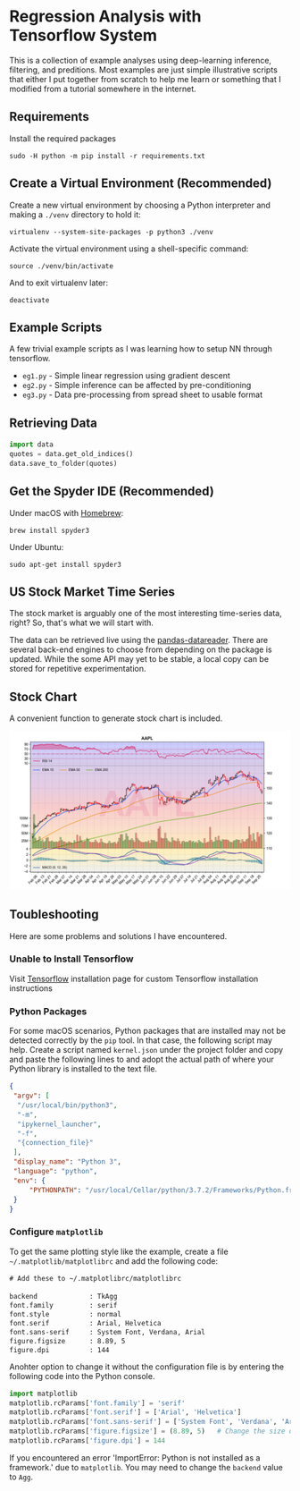 Regression Analysis with Tensorflow System
===

This is a collection of example analyses using deep-learning inference, filtering, and preditions. Most examples are just simple illustrative scripts that either I put together from scratch to help me learn or something that I modified from a tutorial somewhere in the internet.

## Requirements

Install the required packages
```shell
sudo -H python -m pip install -r requirements.txt
```

## Create a Virtual Environment (Recommended)

Create a new virtual environment by choosing a Python interpreter and making a `./venv` directory to hold it:
```shell
virtualenv --system-site-packages -p python3 ./venv
```
Activate the virtual environment using a shell-specific command:
```shell
source ./venv/bin/activate
```
And to exit virtualenv later:
```shell
deactivate
```

## Example Scripts

A few trivial example scripts as I was learning how to setup NN through tensorflow.

- `eg1.py` - Simple linear regression using gradient descent
- `eg2.py` - Simple inference can be affected by pre-conditioning
- `eg3.py` - Data pre-processing from spread sheet to usable format

## Retrieving Data

```python
import data
quotes = data.get_old_indices()
data.save_to_folder(quotes)
```

## Get the Spyder IDE (Recommended)

Under macOS with [Homebrew]:
```shell
brew install spyder3
```
Under Ubuntu:
```shell
sudo apt-get install spyder3
```

## US Stock Market Time Series

The stock market is arguably one of the most interesting time-series data, right? So, that's what we will start with.

The data can be retrieved live using the [pandas-datareader]. There are several back-end engines to choose from depending on the package is updated. While the some API may yet to be stable, a local copy can be stored for repetitive experimentation.

## Stock Chart

A convenient function to generate stock chart is included.

![chart](images/AAPL.png)

## Toubleshooting

Here are some problems and solutions I have encountered.

### Unable to Install Tensorflow

Visit [Tensorflow] installation page for custom Tensorflow installation instructions

### Python Packages

For some macOS scenarios, Python packages that are installed may not be detected correctly by the `pip` tool. In that case, the following script may help. Create a script named `kernel.json` under the project folder and copy and paste the following lines to and adopt the actual path of where your Python library is installed to the text file.
```json
{
 "argv": [
  "/usr/local/bin/python3",
  "-m",
  "ipykernel_launcher",
  "-f",
  "{connection_file}"
 ],
 "display_name": "Python 3",
 "language": "python",
 "env": {
     "PYTHONPATH": "/usr/local/Cellar/python/3.7.2/Frameworks/Python.framework/Versions/3.7/lib/python3.7/"
 }
}
```

### Configure `matplotlib`

To get the same plotting style like the example, create a file `~/.matplotlib/matplotlibrc` and add the following code:
```
# Add these to ~/.matplotlibrc/matplotlibrc

backend             : TkAgg
font.family         : serif
font.style          : normal
font.serif          : Arial, Helvetica
font.sans-serif     : System Font, Verdana, Arial
figure.figsize      : 8.89, 5
figure.dpi          : 144

```
Anohter option to change it without the configuration file is by entering the following code into the Python console.
```python
import matplotlib
matplotlib.rcParams['font.family'] = 'serif'
matplotlib.rcParams['font.serif'] = ['Arial', 'Helvetica']
matplotlib.rcParams['font.sans-serif'] = ['System Font', 'Verdana', 'Arial']
matplotlib.rcParams['figure.figsize'] = (8.89, 5)   # Change the size of plots
matplotlib.rcParams['figure.dpi'] = 144
```
If you encountered an error 'ImportError: Python is not installed as a framework.' due to `matplotlib`. You may need to change the `backend` value to `Agg`.

[pandas-datareader]:https://pandas-datareader.readthedocs.io/en/latest/
[TensorFlow]: https://www.tensorflow.org/install/pip
[Homebrew]: https://brew.sh